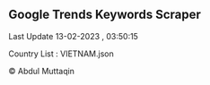 

## Google Trends Keywords Scraper 
 
Last Update 13-02-2023 , 03:50:15

Country List :
VIETNAM.json



© Abdul Muttaqin 
